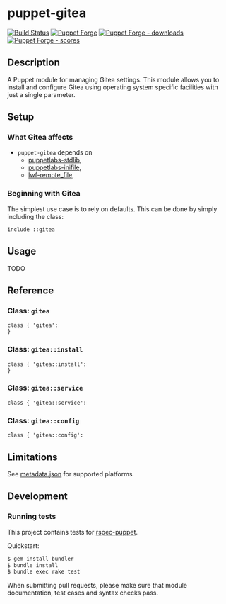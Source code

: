 # puppet-gitea

[![Build Status][build-shield]][build-status]
[![Puppet Forge][forge-shield]][forge-gitea]
[![Puppet Forge - downloads][forge-shield-dl]][forge-gitea]
[![Puppet Forge - scores][forge-shield-sc]][forge-gitea]

## Description

A Puppet module for managing Gitea settings. This module allows you to
install and configure Gitea using operating system specific facilities with
just a single parameter.

## Setup

### What Gitea affects

*   `puppet-gitea` depends on
    *   [puppetlabs-stdlib][puppetlabs-stdlib],
    *   [puppetlabs-inifile][puppetlabs-inifile],
    *   [lwf-remote_file][lwf-remote_file],

### Beginning with Gitea

The simplest use case is to rely on defaults. This can be done by simply
including the class:

```puppet
include ::gitea
```

## Usage

TODO

## Reference

### Class: `gitea`

```puppet
class { 'gitea':
}
```

### Class: `gitea::install`

```puppet
class { 'gitea::install':
}
```

### Class: `gitea::service`

```puppet
class { 'gitea::service':

```

### Class: `gitea::config`

```puppet
class { 'gitea::config':

```

## Limitations

See [metadata.json](metadata.json) for supported platforms

## Development

### Running tests

This project contains tests for [rspec-puppet][puppet-rspec].

Quickstart:

```bash
$ gem install bundler
$ bundle install
$ bundle exec rake test
```

When submitting pull requests, please make sure that module documentation,
test cases and syntax checks pass.

[puppetlabs-stdlib]: https://github.com/puppetlabs/puppetlabs-stdlib
[puppetlabs-inifile]: https://github.com/puppetlabs/puppetlabs-inifile
[lwf-remote_file]: https://github.com/lwf/puppet-remote_file
[puppet-rspec]: http://rspec-puppet.com/

[build-status]: https://travis-ci.org/kogitoapp/puppet-gitea
[build-shield]: https://travis-ci.org/kogitoapp/puppet-gitea.png?branch=master
[forge-gitea]: https://forge.puppetlabs.com/kogitoapp/gitea
[forge-shield]: https://img.shields.io/puppetforge/v/kogitoapp/gitea.svg
[forge-shield-dl]: https://img.shields.io/puppetforge/dt/kogitoapp/gitea.svg
[forge-shield-sc]: https://img.shields.io/puppetforge/f/kogitoapp/gitea.svg
